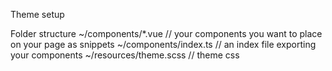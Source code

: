 Theme setup

Folder structure
~/components/*.vue           // your components you want to place on your page as snippets 
~/components/index.ts        // an index file exporting your components
~/resources/theme.scss       // theme css